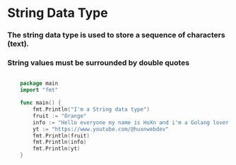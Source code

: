 # String Data Type

### The string data type is used to store a sequence of characters (text).

### String values must be surrounded by double quotes

```go

    package main
    import "fmt"

    func main() {
        fmt.Println("I'm a String data type")
        fruit := "Orange"
        info := "Hello everyone my name is HuXn and i'm a Golang lover 😊"
        yt := "https://www.youtube.com/@huxnwebdev"
        fmt.Println(fruit)
        fmt.Println(info)
        fmt.Println(yt)
    }
```
